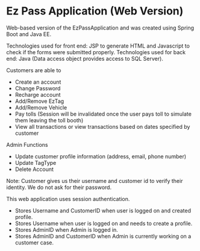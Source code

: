 # Ez Pass Application (Web Version)
Web-based version of the EzPassApplication and was created using Spring Boot and Java EE.

Technologies used for front end: JSP to generate HTML and Javascript to check if the forms were submitted properly.
Technologies used for back end: Java (Data access object provides access to SQL Server).

Customers are able to
- Create an account
- Change Password
- Recharge account
- Add/Remove EzTag 
- Add/Remove Vehicle
- Pay tolls (Session will be invalidated once the user pays toll to simulate them leaving the toll booth)
- View all transactions or view transactions based on dates specified by customer

Admin Functions
- Update customer profile information (address, email, phone number) 
- Update TagType
- Delete Account 

Note: Customer gives us their username and customer id to verify their identity. We do not ask for their password.

This web application uses session authentication.
- Stores Username and CustomerID when user is logged on and created profile. 
- Stores Username when user is logged on and needs to create a profile.
- Stores AdminID when Admin is logged in.
- Stores AdminID and CustomerID when Admin is currently working on a customer case.

